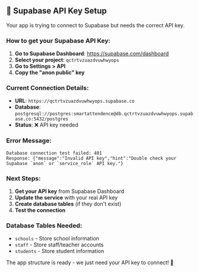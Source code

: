 ## 🔑 Supabase API Key Setup

Your app is trying to connect to Supabase but needs the correct API key.

### How to get your Supabase API Key:

1. **Go to Supabase Dashboard**: https://supabase.com/dashboard
2. **Select your project**: `qctrtvzuazdvuwhwyops`
3. **Go to Settings > API**
4. **Copy the "anon public" key**

### Current Connection Details:
- **URL**: `https://qctrtvzuazdvuwhwyops.supabase.co`
- **Database**: `postgresql://postgres:smartattendence@db.qctrtvzuazdvuwhwyops.supabase.co:5432/postgres`
- **Status**: ❌ API key needed

### Error Message:
```
Database connection test failed: 401
Response: {"message":"Invalid API key","hint":"Double check your Supabase `anon` or `service_role` API key."}
```

### Next Steps:
1. **Get your API key** from Supabase Dashboard
2. **Update the service** with your real API key
3. **Create database tables** (if they don't exist)
4. **Test the connection**

### Database Tables Needed:
- `schools` - Store school information
- `staff` - Store staff/teacher accounts  
- `students` - Store student information

The app structure is ready - we just need your API key to connect! 🚀